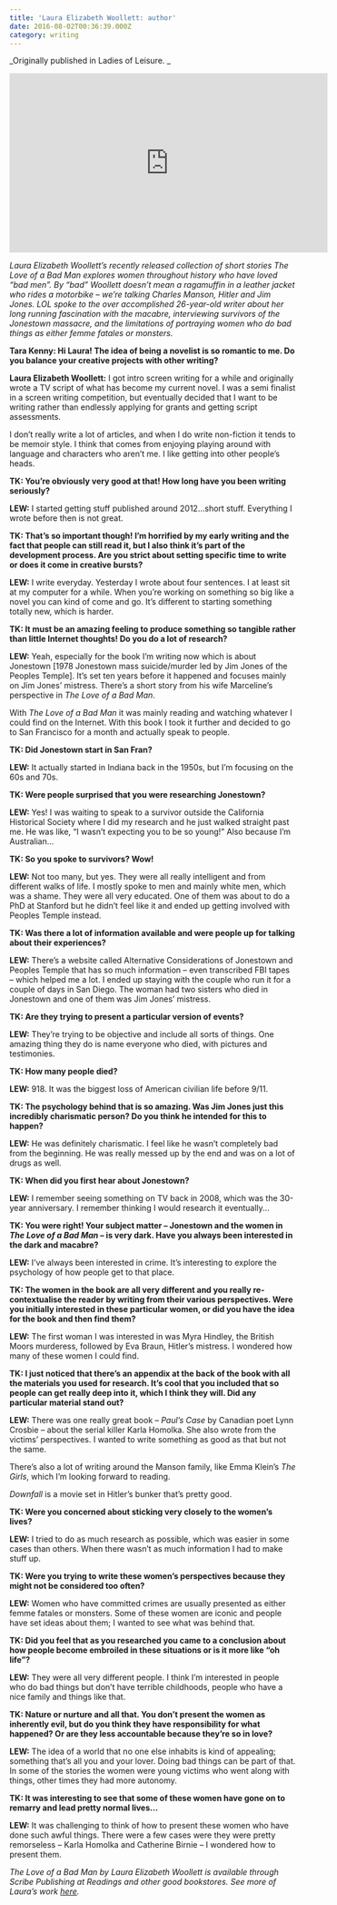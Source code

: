 ```yaml
---
title: 'Laura Elizabeth Woollett: author'
date: 2016-08-02T00:36:39.000Z
category: writing
---
```

_Originally published in Ladies of Leisure. _

_<iframe width="560" height="315" src="https://www.youtube.com/embed/LydZ0_3aoyw" frameborder="0" allow="autoplay; encrypted-media" allowfullscreen></iframe>_

_Laura Elizabeth Woollett’s recently released collection of short stories The Love of a Bad Man explores women throughout history who have loved “bad men”. By “bad” Woollett doesn’t mean a ragamuffin in a leather jacket who rides a motorbike – we’re talking Charles Manson, Hitler and Jim Jones. LOL spoke to the over accomplished 26-year-old writer about her long running fascination with the macabre, interviewing survivors of the Jonestown massacre, and the limitations of portraying women who do bad things as either femme fatales or monsters._

**Tara Kenny: Hi Laura! The idea of being a novelist is so romantic to me. Do you balance your creative projects with other writing?**

**Laura Elizabeth Woollett:** I got intro screen writing for a while and originally wrote a TV script of what has become my current novel. I was a semi finalist in a screen writing competition, but eventually decided that I want to be writing rather than endlessly applying for grants and getting script assessments.

I don’t really write a lot of articles, and when I do write non-fiction it tends to be memoir style. I think that comes from enjoying playing around with language and characters who aren’t me. I like getting into other people’s heads. 

**TK: You’re obviously very good at that! How long have you been writing seriously?**

**LEW:** I started getting stuff published around 2012...short stuff. Everything I wrote before then is not great.

**TK: That’s so important though! I’m horrified by my early writing and the fact that people can still read it, but I also think it’s part of the development process. Are you strict about setting specific time to write or does it come in creative bursts?**

**LEW:** I write everyday. Yesterday I wrote about four sentences. I at least sit at my computer for a while. When you’re working on something so big like a novel you can kind of come and go. It’s different to starting something totally new, which is harder. 

**TK: It must be an amazing feeling to produce something so tangible rather than little Internet thoughts! Do you do a lot of research?**

**LEW:** Yeah, especially for the book I’m writing now which is about Jonestown \[1978 Jonestown mass suicide/murder led by Jim Jones of the Peoples Temple]. It’s set ten years before it happened and focuses mainly on Jim Jones’ mistress. There’s a short story from his wife Marceline’s perspective in _The Love of a Bad Man_.

With _The Love of a Bad Man_ it was mainly reading and watching whatever I could find on the Internet. With this book I took it further and decided to go to San Francisco for a month and actually speak to people. 

**TK: Did Jonestown start in San Fran?**

**LEW:** It actually started in Indiana back in the 1950s, but I’m focusing on the 60s and 70s.

**TK: Were people surprised that you were researching Jonestown?**

**LEW:** Yes! I was waiting to speak to a survivor outside the California Historical Society where I did my research and he just walked straight past me. He was like, “I wasn’t expecting you to be so young!” Also because I’m Australian...

**TK: So you spoke to survivors? Wow!**

**LEW:** Not too many, but yes. They were all really intelligent and from different walks of life. I mostly spoke to men and mainly white men, which was a shame. They were all very educated. One of them was about to do a PhD at Stanford but he didn’t feel like it and ended up getting involved with Peoples Temple instead. 

**TK: Was there a lot of information available and were people up for talking about their experiences?**

**LEW:** There’s a website called Alternative Considerations of Jonestown and Peoples Temple that has so much information – even transcribed FBI tapes – which helped me a lot. I ended up staying with the couple who run it for a couple of days in San Diego. The woman had two sisters who died in Jonestown and one of them was Jim Jones’ mistress. 

**TK: Are they trying to present a particular version of events?**

**LEW:** They’re trying to be objective and include all sorts of things. One amazing thing they do is name everyone who died, with pictures and testimonies. 

**TK: How many people died?**

**LEW:** 918. It was the biggest loss of American civilian life before 9/11. 

**TK: The psychology behind that is so amazing. Was Jim Jones just this incredibly charismatic person? Do you think he intended for this to happen?**

**LEW:** He was definitely charismatic. I feel like he wasn’t completely bad from the beginning. He was really messed up by the end and was on a lot of drugs as well. 

**TK: When did you first hear about Jonestown?**

**LEW:** I remember seeing something on TV back in 2008, which was the 30-year anniversary. I remember thinking I would research it eventually...

**TK: You were right! Your subject matter – Jonestown and the women in _The Love of a Bad Man_ – is very dark. Have you always been interested in the dark and macabre?**

**LEW:** I’ve always been interested in crime. It’s interesting to explore the psychology of how people get to that place.

**TK: The women in the book are all very different and you really re-contextualise the reader by writing from their various perspectives. Were you initially interested in these particular women, or did you have the idea for the book and then find them?**

**LEW:** The first woman I was interested in was Myra Hindley, the British Moors murderess, followed by Eva Braun, Hitler’s mistress. I wondered how many of these women I could find. 

**TK: I just noticed that there’s an appendix at the back of the book with all the materials you used for research. It’s cool that you included that so people can get really deep into it, which I think they will. Did any particular material stand out?**

**LEW:** There was one really great book – _Paul’s Case_ by Canadian poet Lynn Crosbie – about the serial killer Karla Homolka. She also wrote from the victims’ perspectives. I wanted to write something as good as that but not the same.

There’s also a lot of writing around the Manson family, like Emma Klein’s _The Girls_, which I’m looking forward to reading. 

_Downfall_ is a movie set in Hitler’s bunker that’s pretty good.

**TK: Were you concerned about sticking very closely to the women’s lives?**

**LEW:** I tried to do as much research as possible, which was easier in some cases than others. When there wasn’t as much information I had to make stuff up. 

**TK: Were you trying to write these women’s perspectives because they might not be considered too often?**

**LEW:** Women who have committed crimes are usually presented as either femme fatales or monsters. Some of these women are iconic and people have set ideas about them; I wanted to see what was behind that. 

**TK: Did you feel that as you researched you came to a conclusion about how people become embroiled in these situations or is it more like “oh life”?**

**LEW:** They were all very different people. I think I’m interested in people who do bad things but don’t have terrible childhoods, people who have a nice family and things like that. 

**TK: Nature or nurture and all that. You don’t present the women as inherently evil, but do you think they have responsibility for what happened? Or are they less accountable because they’re so in love?**

**LEW:** The idea of a world that no one else inhabits is kind of appealing; something that’s all you and your lover. Doing bad things can be part of that. In some of the stories the women were young victims who went along with things, other times they had more autonomy.

**TK: It was interesting to see that some of these women have gone on to remarry and lead pretty normal lives...**

**LEW:** It was challenging to think of how to present these women who have done such awful things. There were a few cases were they were pretty remorseless – Karla Homolka and Catherine Birnie – I wondered how to present them.

_The Love of a Bad Man by Laura Elizabeth Woollett is available through Scribe Publishing at Readings and other good bookstores. See more of Laura’s work [here](https://lauraelizabethwoollett.com/)._
